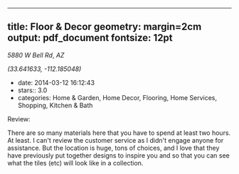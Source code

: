 
---
title: Floor & Decor
geometry: margin=2cm
output: pdf_document
fontsize: 12pt
---

_5880 W Bell Rd_, _AZ_

*(33.641633, -112.185048)*

- date: 2014-03-12 16:12:43
- stars:: 3.0
-  categories: Home & Garden, Home Decor, Flooring, Home Services, Shopping, Kitchen & Bath

Review:

There are so many materials here that you have to spend at least two hours. At least. I can't review the customer service as I didn't engage anyone for assistance. But the location is huge, tons of choices, and I love that they have previously put together designs to inspire you and so that you can see what the tiles (etc) will look like in a collection.

